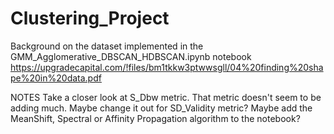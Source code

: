 # Clustering_Project

Background on the dataset implemented in the GMM_Agglomerative_DBSCAN_HDBSCAN.ipynb notebook
https://upgradecapital.com/!files/bm1tkkw3ptwwsgll/04%20finding%20shape%20in%20data.pdf

NOTES
Take a closer look at S_Dbw metric. That metric doesn't seem to be adding much. Maybe change it out for SD_Validity metric? Maybe add the MeanShift, Spectral or Affinity Propagation algorithm to the notebook?
